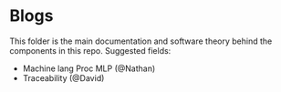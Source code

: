 # Blogs

This folder is the main documentation and software theory behind the components in this repo. Suggested fields:
- Machine lang Proc MLP (@Nathan)
- Traceability (@David)

